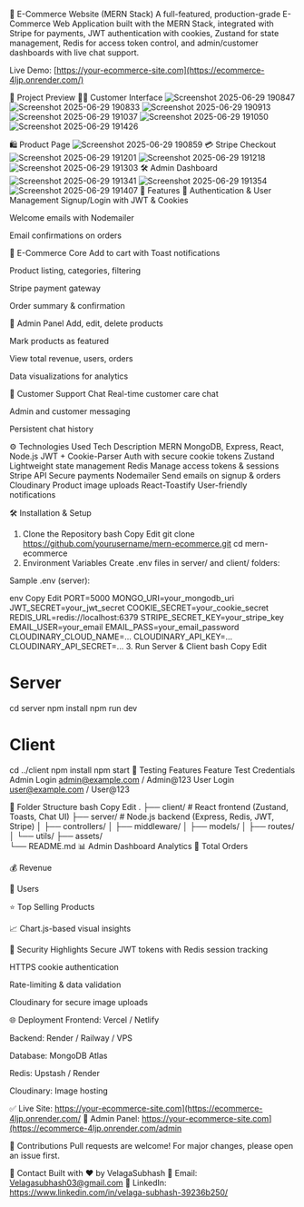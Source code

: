 🛒 E-Commerce Website (MERN Stack)
A full-featured, production-grade E-Commerce Web Application built with the MERN Stack, integrated with Stripe for payments, JWT authentication with cookies, Zustand for state management, Redis for access token control, and admin/customer dashboards with live chat support.

Live Demo: [https://your-ecommerce-site.com](https://ecommerce-4ljp.onrender.com/)

📸 Project Preview
🧑‍💻 Customer Interface
![Screenshot 2025-06-29 190847](https://github.com/user-attachments/assets/4f0b70fb-4805-48dd-88ef-dc517a0396fd)
![Screenshot 2025-06-29 190833](https://github.com/user-attachments/assets/ba4c7847-bfe3-45ba-bbb5-6e38e98cd3c3)
![Screenshot 2025-06-29 190913](https://github.com/user-attachments/assets/18e0c01d-9721-40a1-ad35-dd24a92f0da4)
![Screenshot 2025-06-29 191037](https://github.com/user-attachments/assets/4a50996f-5b38-440e-8421-a17dcebaff43)
![Screenshot 2025-06-29 191050](https://github.com/user-attachments/assets/58cf3746-2e1f-4ce8-a921-0495a078bd62)
![Screenshot 2025-06-29 191426](https://github.com/user-attachments/assets/6e5185fc-4d78-4042-a6aa-1d5af6c507d3)

🛍️ Product Page
![Screenshot 2025-06-29 190859](https://github.com/user-attachments/assets/8a8e70da-1af3-44c3-8e06-9565847c87df)
💳 Stripe Checkout
![Screenshot 2025-06-29 191201](https://github.com/user-attachments/assets/8d217797-5ee8-4a70-96fa-3430dc216601)
![Screenshot 2025-06-29 191218](https://github.com/user-attachments/assets/f5d32726-afdb-4bae-b7d6-59a178440217)
![Screenshot 2025-06-29 191303](https://github.com/user-attachments/assets/ddd0e0f8-0636-4348-b30b-d77bbf5fb866)
🛠️ Admin Dashboard
![Screenshot 2025-06-29 191341](https://github.com/user-attachments/assets/eb416e0c-3ba8-4ab5-8e54-47d185fafdbf)
![Screenshot 2025-06-29 191354](https://github.com/user-attachments/assets/8a9d4f71-dff7-4b98-8ad3-e946c0b00ded)
![Screenshot 2025-06-29 191407](https://github.com/user-attachments/assets/58fb8d22-4fe9-4a06-bb29-21ba759ffd9f)
🚀 Features
👥 Authentication & User Management
Signup/Login with JWT & Cookies

Welcome emails with Nodemailer

Email confirmations on orders

🛒 E-Commerce Core
Add to cart with Toast notifications

Product listing, categories, filtering

Stripe payment gateway

Order summary & confirmation

🧾 Admin Panel
Add, edit, delete products

Mark products as featured

View total revenue, users, orders

Data visualizations for analytics

💬 Customer Support Chat
Real-time customer care chat

Admin and customer messaging

Persistent chat history

⚙️ Technologies Used
Tech	Description
MERN	MongoDB, Express, React, Node.js
JWT + Cookie-Parser	Auth with secure cookie tokens
Zustand	Lightweight state management
Redis	Manage access tokens & sessions
Stripe API	Secure payments
Nodemailer	Send emails on signup & orders
Cloudinary	Product image uploads
React-Toastify	User-friendly notifications

🛠️ Installation & Setup
1. Clone the Repository
bash
Copy
Edit
git clone https://github.com/yourusername/mern-ecommerce.git
cd mern-ecommerce
2. Environment Variables
Create .env files in server/ and client/ folders:

Sample .env (server):

env
Copy
Edit
PORT=5000
MONGO_URI=your_mongodb_uri
JWT_SECRET=your_jwt_secret
COOKIE_SECRET=your_cookie_secret
REDIS_URL=redis://localhost:6379
STRIPE_SECRET_KEY=your_stripe_key
EMAIL_USER=your_email
EMAIL_PASS=your_email_password
CLOUDINARY_CLOUD_NAME=...
CLOUDINARY_API_KEY=...
CLOUDINARY_API_SECRET=...
3. Run Server & Client
bash
Copy
Edit
# Server
cd server
npm install
npm run dev

# Client
cd ../client
npm install
npm start
🧪 Testing Features
Feature	Test Credentials
Admin Login	admin@example.com / Admin@123
User Login	user@example.com / User@123

🧠 Folder Structure
bash
Copy
Edit
.
├── client/                # React frontend (Zustand, Toasts, Chat UI)
├── server/                # Node.js backend (Express, Redis, JWT, Stripe)
│   ├── controllers/
│   ├── middleware/
│   ├── models/
│   ├── routes/
│   └── utils/
├── assets/   
└── README.md
📊 Admin Dashboard Analytics
🔢 Total Orders

💰 Revenue

👥 Users

⭐ Top Selling Products

📈 Chart.js-based visual insights

🔐 Security Highlights
Secure JWT tokens with Redis session tracking

HTTPS cookie authentication

Rate-limiting & data validation

Cloudinary for secure image uploads

🌐 Deployment
Frontend: Vercel / Netlify

Backend: Render / Railway / VPS

Database: MongoDB Atlas

Redis: Upstash / Render

Cloudinary: Image hosting

✅ Live Site: https://your-ecommerce-site.com](https://ecommerce-4ljp.onrender.com/
🔧 Admin Panel: https://your-ecommerce-site.com](https://ecommerce-4ljp.onrender.com/admin

🤝 Contributions
Pull requests are welcome! For major changes, please open an issue first.

📧 Contact
Built with ❤️ by VelagaSubhash
📩 Email: Velagasubhash03@gmail.com
🔗 LinkedIn: https://www.linkedin.com/in/velaga-subhash-39236b250/
